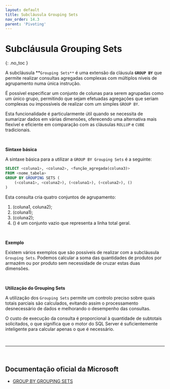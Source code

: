 ```yaml
---
layout: default
title: Subcláusula Grouping Sets
nav_order: 14.3
parent: 'Pivoting'
---
```



# Subcláusula Grouping Sets
{: .no_toc }


A subcláusula **`Grouping Sets**` é uma extensão da cláusula **`GROUP BY`** que permite realizar consultas agregadas complexas com múltiplos níveis de agrupamento numa única instrução.

É possível especificar um conjunto de colunas para serem agrupadas como um único grupo, permitindo que sejam efetuadas agregações que seriam complexas ou impossíveis de realizar com um simples `GROUP BY`.

Esta funcionalidade é particularmente útil quando se necessita de sumarizar dados em várias dimensões, oferecendo uma alternativa mais flexível e eficiente em comparação com as cláusulas `ROLLUP` e `CUBE` tradicionais.

<br>

**Sintaxe básica**

A sintaxe básica para a utilizar a `GROUP BY Grouping Sets` é a seguinte: 

```sql
SELECT <coluna1>, <coluna2>, <função_agregada(coluna3)> 
FROM <nome_tabela>
GROUP BY GROUPING SETS ( 
	(<coluna1>, <coluna2>), (<coluna1>), (<coluna2>), ()
) 
```
Esta consulta cria quatro conjuntos de agrupamento:

1. (coluna1, coluna2);
1. (coluna1);
1. (coluna2);
1. () é um conjunto vazio que representa a linha total geral.

<br>

**Exemplo**

Existem vários exemplos que são possíveis de realizar com a subcláusula `Grouping Sets`. Podemos calcular a soma das quantidades de produtos por armazém ou por produto sem necessidade de cruzar estas duas dimensões.

<br>

**Utilização do Grouping Sets**

A utilização dos `Grouping Sets` permite um controlo preciso sobre quais totais parciais são calculados, evitando assim o processamento desnecessário de dados e melhorando o desempenho das consultas. 

O custo de execução da consulta é proporcional à quantidade de subtotais solicitados, o que significa que o motor do SQL Server é suficientemente inteligente para calcular apenas o que é necessário.

<br>

---

<br>

##  Documentação oficial da Microsoft

- [GROUP BY GROUPING SETS](https://learn.microsoft.com/en-us/sql/t-sql/queries/select-group-by-transact-sql#group-by-grouping-sets--)

